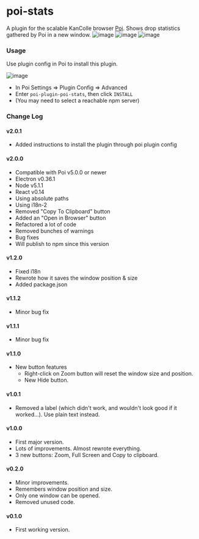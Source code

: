 # poi-stats
A plugin for the scalable KanColle browser [Poi](https://github.com/poooi/poi).
Shows drop statistics gathered by Poi in a new window.
![image](https://cloud.githubusercontent.com/assets/13615512/12034488/3f26ade8-ae7d-11e5-80ac-e60dbe7805f9.png)
![image](https://cloud.githubusercontent.com/assets/13615512/12034499/5c5313e8-ae7d-11e5-8b12-3e53106fda9b.png)
![image](https://cloud.githubusercontent.com/assets/13615512/12034523/afd65732-ae7d-11e5-9230-f120bb7c541a.png)

### Usage
Use plugin config in Poi to install this plugin.

![image](https://cloud.githubusercontent.com/assets/13615512/12079140/f67bf264-b279-11e5-927f-58e63b075e1c.png)
- In Poi Settings => Plugin Config => Advanced
- Enter `poi-plugin-poi-stats`, then click `INSTALL`
- (You may need to select a reachable npm server)

### Change Log

#### v2.0.1
* Added instructions to install the plugin through poi plugin config

#### v2.0.0
* Compatible with Poi v5.0.0 or newer
* Electron v0.36.1
* Node v5.1.1
* React v0.14
* Using absolute paths
* Using i18n-2
* Removed "Copy To Clipboard" button
* Added an "Open in Browser" button
* Refactored a lot of code
* Removed bunches of warnings
* Bug fixes
* Will publish to npm since this version

#### v1.2.0
* Fixed i18n
* Rewrote how it saves the window position & size
* Added package.json

#### v1.1.2
* Minor bug fix

#### v1.1.1
* Minor bug fix

#### v1.1.0
* New button features
  * Right-click on Zoom button will reset the window size and position.
  * New Hide button.

#### v1.0.1
* Removed a label (which didn't work, and wouldn't look good if it worked...). Use plain text instead.

#### v1.0.0
* First major version.
* Lots of improvements. Almost rewrote everything.
* 3 new buttons: Zoom, Full Screen and Copy to clipboard.

#### v0.2.0
* Minor improvements.
* Remembers window position and size.
* Only one window can be opened.
* Removed unused code.

#### v0.1.0
* First working version.
